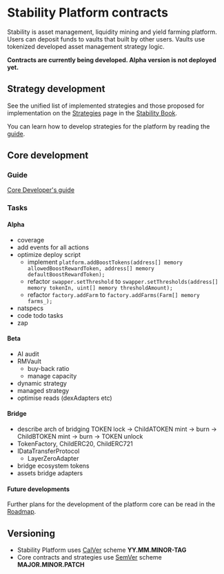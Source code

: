 # Stability Platform contracts

Stability is asset management, liquidity mining and yield farming platform. Users can deposit funds to vaults that built by other users.
Vaults use tokenized developed asset management strategy logic.

**Contracts are currently being developed. Alpha version is not deployed yet.**

## Strategy development

See the unified list of implemented strategies and those proposed for implementation on the [Strategies](https://book.stabilitydao.org/strategies.html) page in the [Stability Book](https://book.stabilitydao.org).

You can learn how to develop strategies for the platform by reading the [guide](./src/strategies/README.md).

## Core development

### Guide

[Core Developer's guide](./src/core/README.md)

### Tasks

#### Alpha

* coverage
* add events for all actions
* optimize deploy script
  * implement `platform.addBoostTokens(address[] memory allowedBoostRewardToken, address[] memory defaultBoostRewardToken);`
  * refactor `swapper.setThreshold` to `swapper.setThresholds(address[] memory tokenIn, uint[] memory thresholdAmount);`
  * refactor `factory.addFarm` to `factory.addFarms(Farm[] memory farms_);`
* natspecs
* code todo tasks
* zap

#### Beta

* AI audit
* RMVault
  * buy-back ratio
  * manage capacity
* dynamic strategy
* managed strategy
* optimise reads (dexAdapters etc)

#### Bridge

* describe arch of bridging TOKEN lock -> ChildATOKEN mint -> burn -> ChildBTOKEN mint -> burn -> TOKEN unlock
* TokenFactory, ChildERC20, ChildERC721
* IDataTransferProtocol
  * LayerZeroAdapter
* bridge ecosystem tokens
* assets bridge adapters

#### Future developments

Further plans for the development of the platform core can be read in the [Roadmap](https://book.stabilitydao.org/roadmap.html).

## Versioning

* Stability Platform uses [CalVer](https://calver.org/) scheme **YY.MM.MINOR-TAG**
* Core contracts and strategies use [SemVer](https://semver.org/) scheme **MAJOR.MINOR.PATCH**
